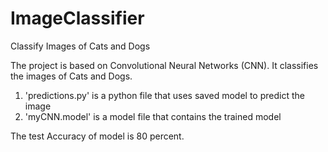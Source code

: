 # ImageClassifier
 Classify Images of Cats and Dogs

The project is based on Convolutional Neural Networks (CNN). It classifies
the images of Cats and Dogs.

1. 'predictions.py' is a python file that uses saved model to predict the image
2. 'myCNN.model' is a model file that contains the trained model

The test Accuracy of model is 80 percent.